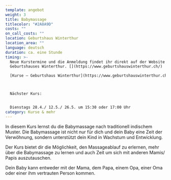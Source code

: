 ```yaml
---
template: angebot
weight: 3
title: Babymassage
titlecolor: "#2A8A9D"
costs: ""
on_call_costs: ""
location: G﻿eburtshaus Winterthur
location_area: ""
language: d﻿eutsch
duration: ca. eine Stunde
timing: >-
  N﻿eue Kurstermine und die Anmeldung findet ihr direkt auf der Website des
  Geburtshauses Winterthur. [](https://www.geburtshauswinterthur.ch/)

  [Kurse — Geburtshaus Winterthur](https://www.geburtshauswinterthur.ch/kurs-babymassage)



  Nächster Kurs: 


  Dienstags 28.4./ 12.5./ 26.5. um 15:30 oder 17:00 Uhr
category: Kurse & mehr
---
```

In diesem Kurs lernst du die Babymassage nach traditionell indischem Muster. Die Babymassage ist nicht nur für dich und dein Baby eine Zeit der Verwöhnung, sondern unterstützt dein Kind in Wachstum und Entwicklung.

Der Kurs bietet dir die Möglichkeit, den Massageablauf zu erlernen, mehr über die Babymassage zu lernen und auch Zeit um sich mit anderen Mamis/ Papis auszutauschen.

Dein Baby kann entweder mit der Mama, dem Papa, einem Opa, einer Oma oder einer ihm vertrauten Person kommen.
